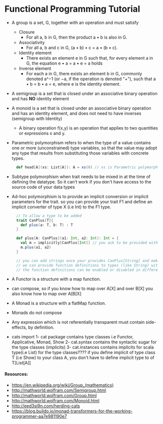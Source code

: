 # Functional Programming Tutorial

* A group is a set, G, together with an operation and must satisfy

  * Closure
    * For all a, b in G, then the product a • b is also in G.
  * Associativity
    * For all a, b and c in G, (a • b) • c = a • (b • c).
  * Identity element
    * There exists an element e in G such that, for every element a in G, the equation e • a = a • e = a holds
  * Inverse element
    * For each a in G, there exists an element b in G, commonly denoted a^−1 (or −a, if the operation is denoted "+"), such that a • b = b • a = e, where e is the identity element.

* A semigroup is a set that is closed under an associative binary operation and has **NO** identity element

* A monoid is a set that is closed under an associative binary operation and has an identity element, and does not need to have inverses (semigroup with Identity)
    * A binary operation f(x,y) is an operation that applies to two quantities or expressions x and y.

* Parametric polymorphism refers to when the type of a value contains one or more (unconstrained) type variables, 
  so that the value may adopt any type that results from substituting those variables with concrete types.

    ```scala
      def head[A](xs: List[A]): A = xs(0) // xs is Parametric polymorphism type
    ```

* Subtype polymorphism when trait needs to be mixed in at the time of defining the datatype. So it can’t work if you don't have access to the source code of your data types 

* Ad-hoc polymorphism is to provide an implicit conversion or implicit parameters for the trait. so you can provide your trait F1 and define an implicit converter of type X (i.e Int) 
  to the F1 type.
    ```scala
      // To allow a type to be added
      trait CanPlus[T]{
        def plus(a: T, b: T) : T
      }

      def plus[A: CanPlus](a1: Int, a2: Int): Int = {
        val m = implicitly[CanPlus[Int]] // you ask to be provided with an implementation of CanPlus of Int
        m.plus(a1, a2)
      }

      // you can add strings once your provides CanPlus[String] and make it available in the execution scope (maybe by passing it as a parameter or implicit)
      // we can provide function definitions to types (like String) without access to its source code
      // the function definitions can be enabled or disabled in different scopes
    ```

* A Functor is a structure with a map function.
 * can compose, so if you know how to map over A[X] and over B[X] you also know how to map over A[B[X]

* A Monad is a structure with a flatMap function.
 * Monads do not compose
 
* Any expression which is not referentially transparent must contain side-effects, by definition.
 
* cats import
 1- cat package contains type classes i.e Functor, Applicative, Monad, Show
 2- cat.syntax contains the syntactic sugar for the type classes (implicits)
 3- cat.instances contains implicits for scala type(i.e List) for the type classes???? 
   if you define implicit of type class T (i.e Show) to your class A, you don't have to define implicit type to of T[List[A]]

#### Resources:
  * https://en.wikipedia.org/wiki/Group_(mathematics)
  * http://mathworld.wolfram.com/Semigroup.html
  * http://mathworld.wolfram.com/Group.html
  * http://mathworld.wolfram.com/Monoid.html
  * http://eed3si9n.com/herding-cats
  * https://blog.buildo.io/monad-transformers-for-the-working-programmer-aa7e981190e7